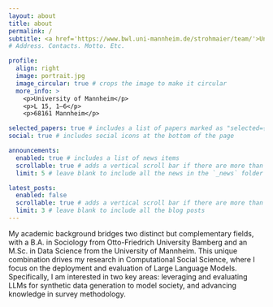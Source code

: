```yaml
---
layout: about
title: about
permalink: /
subtitle: <a href='https://www.bwl.uni-mannheim.de/strohmaier/team/'>University of Mannheim</a>. 
# Address. Contacts. Motto. Etc.

profile:
  align: right
  image: portrait.jpg
  image_circular: true # crops the image to make it circular
  more_info: >
    <p>University of Mannheim</p>
    <p>L 15, 1–6</p>
    <p>68161 Mannheim</p>

selected_papers: true # includes a list of papers marked as "selected={true}"
social: true # includes social icons at the bottom of the page

announcements:
  enabled: true # includes a list of news items
  scrollable: true # adds a vertical scroll bar if there are more than 3 news items
  limit: 5 # leave blank to include all the news in the `_news` folder

latest_posts:
  enabled: false
  scrollable: true # adds a vertical scroll bar if there are more than 3 new posts items
  limit: 3 # leave blank to include all the blog posts
---
```


My academic background bridges two distinct but complementary fields, with a B.A. in Sociology from Otto-Friedrich University Bamberg and an M.Sc. in Data Science from the University of Mannheim. This unique combination drives my research in Computational Social Science, where I focus on the deployment and evaluation of Large Language Models. Specifically, I am interested in two key areas: leveraging and evaluating LLMs for synthetic data generation to model society, and advancing knowledge in survey methodology.